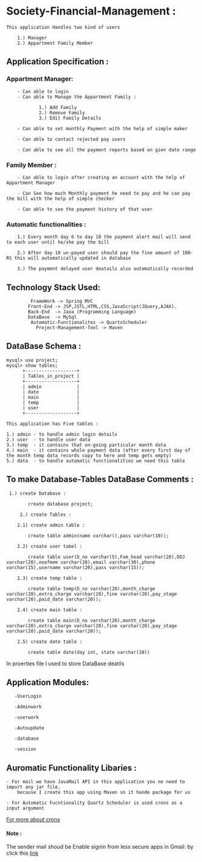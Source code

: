 
# Society-Financial-Management :

	This application Handles two kind of users
	
		1.) Manager
		2.) Appartment Family Member
	


 ## Application Specification :

   ### Appartment Manager:
		
		- Can able to login
		- Can able to Manage the Appartment Family :
			
				1.) Add Family 
				2.) Remove Family
				3.) Edit Family Details 
		
		- Can able to set monthly Payment with the help of simple maker

		- Can able to contact rejected pay users

		- Can able to see all the payment reports based on gien date range


   ### Family Member :

		- Can able to login after creating an account with the help of Appartment Manager

		- Can See how much Monthly payment he need to pay and he can pay the bill with the help of simple checker 

		- Can able to see the payment history of that user

   ### Automatic functionalities :

		1.) Every month day 6 to day 10 the payment alert mail will send to each user until he/she pay the bill

		2.) After day 10 un-payed user should pay the fine amount of 100-RS this will automatically updated in database

		3.) The payment delayed user deatails also automatically recorded


## Technology Stack Used:

		     FrameWork -> Spring MVC 
      		Front-End -> JSP,JSTL,HTML,CSS,JavaScript(JQuery,AJAX).
      		Back-End  -> Java (Programming Language)
      		DataBase  -> MySql
		     Automatic-Functionalites -> QuartsScheduler
               Project-Management-Tool -> Maven


		
## DataBase Schema :

	mysql> use project;
	mysql> show tables;
          +-------------------+
          | Tables_in_project |
          +-------------------+
          | admin             |
          | date              |
          | main              |
          | temp              |
          | user              |
          +-------------------+

	This application has Five tables :

	1.) admin - to handle admin login details
	2.) user  - to handle user data
	3.) temp  - it contains that on-going particular month data 
	4.) main  - it contains whole payment data (after every first day of the month temp data records copy to here and temp gets empty)
	5.) data  - to handle automatic functionalities we need this table


## To make Database-Tables DataBase Comments :

	 1.) create Database :
          
            create database project;
            
         2.) create Tables :

		2.1) create admin table :
		
			create table admin(name varchar(),pass varchar(10));

		2.2) create user tabel :

			create table user(D_no varchar(5),Fam_head varchar(20),DOJ varchar(20),noofmem varchar(20),email varchar(30),phone varchar(15),username varchar(20),pass varchar(15));

		2.3) create temp table :

			create table temp(D_no varchar(20),month_charge varchar(20),extra_charge varchar(20),fine varchar(20),pay_stage varchar(20),paid_date varchar(20));

		2.4) create main table :
	
			create table main(D_no varchar(20),month_charge varchar(20),extra_charge varchar(20),fine varchar(20),pay_stage varchar(20),paid_date varchar(20));

		2.5) create date table :

			create table date(day int, state varchar(10))
               
   In proerties file I used to store DataBase deatils


 ## Application Modules:
 
	   -UserLogin 

	   -Adminwork 

	   -userwork

	   -Autoupdate 

	   -database

	   -session


## Auromatic Functionality Libaries :

	- For mail we have JavaMail API in this application you no need to import any jar file,
		because I create this app using Maven so it hande package for us

	- For Automatic Fucntionality Quartz Scheduler is used crons as a input argument 
	
[For more about crons](https://www.freeformatter.com/cron-expression-generator-quartz.html)


  #### Note : 
  
   The sender mail shoud be Enable signin from less secure apps in Gmail: by click this [link](https://myaccount.google.com/security)


	
